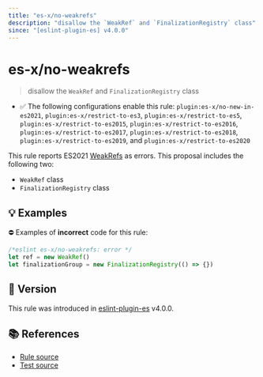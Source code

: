 ```yaml
---
title: "es-x/no-weakrefs"
description: "disallow the `WeakRef` and `FinalizationRegistry` class"
since: "[eslint-plugin-es] v4.0.0"
---
```


# es-x/no-weakrefs
> disallow the `WeakRef` and `FinalizationRegistry` class

- ✅ The following configurations enable this rule: `plugin:es-x/no-new-in-es2021`, `plugin:es-x/restrict-to-es3`, `plugin:es-x/restrict-to-es5`, `plugin:es-x/restrict-to-es2015`, `plugin:es-x/restrict-to-es2016`, `plugin:es-x/restrict-to-es2017`, `plugin:es-x/restrict-to-es2018`, `plugin:es-x/restrict-to-es2019`, and `plugin:es-x/restrict-to-es2020`

This rule reports ES2021 [WeakRefs](https://github.com/tc39/proposal-weakrefs) as errors.
This proposal includes the following two:

- `WeakRef` class
- `FinalizationRegistry` class

## 💡 Examples

⛔ Examples of **incorrect** code for this rule:

<eslint-playground type="bad">

```js
/*eslint es-x/no-weakrefs: error */
let ref = new WeakRef()
let finalizationGroup = new FinalizationRegistry(() => {})
```

</eslint-playground>

## 🚀 Version

This rule was introduced in [eslint-plugin-es] v4.0.0.

[eslint-plugin-es]: https://github.com/mysticatea/eslint-plugin-es

## 📚 References

- [Rule source](https://github.com/eslint-community/eslint-plugin-es-x/blob/master/lib/rules/no-weakrefs.js)
- [Test source](https://github.com/eslint-community/eslint-plugin-es-x/blob/master/tests/lib/rules/no-weakrefs.js)
